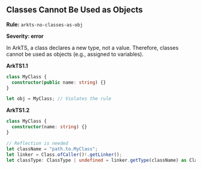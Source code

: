 ## Classes Cannot Be Used as Objects

**Rule:** `arkts-no-classes-as-obj`

**Severity: error**

In ArkTS, a class declares a new type, not a value. Therefore, classes cannot be used as objects (e.g., assigned to variables).

**ArkTS1.1**

```typescript
class MyClass {
  constructor(public name: string) {}
}

let obj = MyClass; // Violates the rule
```

**ArkTS1.2**

```typescript
class MyClass {
  constructor(name: string) {}
}

// Reflection is needed
let className = "path.to.MyClass";
let linker = Class.ofCaller()!.getLinker();
let classType: ClassType | undefined = linker.getType(className) as ClassType;
```